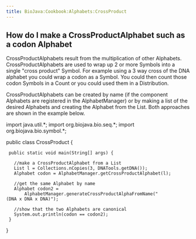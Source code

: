 ```yaml
---
title: BioJava:Cookbook:Alphabets:CrossProduct
---
```


How do I make a CrossProductAlphabet such as a codon Alphabet
-------------------------------------------------------------

CrossProductAlphabets result from the multiplication of other Alphabets.
CrossProductAlphabets are used to wrap up 2 or more Symbols into a
single "cross product" Symbol. For example using a 3 way cross of the
DNA alphabet you could wrap a codon as a Symbol. You could then count
those codon Symbols in a Count or you could used them in a Distribution.

CrossProductAlphabets can be created by name (if the component Alphabets
are registered in the AlphabetManager) or by making a list of the
desired Alphabets and creating the Alphabet from the List. Both
approaches are shown in the example below.

import java.util.\*; import org.biojava.bio.seq.\*; import
org.biojava.bio.symbol.\*;

public class CrossProduct {

` public static void main(String[] args) {`

`   //make a CrossProductAlphabet from a List`  
`   List l = Collections.nCopies(3, DNATools.getDNA());`  
`   Alphabet codon = AlphabetManager.getCrossProductAlphabet(l);`

`   //get the same Alphabet by name`  
`   Alphabet codon2 =`  
`       AlphabetManager.generateCrossProductAlphaFromName("(DNA x DNA x DNA)");`

`   //show that the two Alphabets are canonical`  
`   System.out.println(codon == codon2);`  
` }`

}
